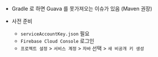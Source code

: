 - Gradle 로 하면 Guava 를 못가져오는 이슈가 있음 (Maven 권장)
    
- 사전 준비    
    - `serviceAccountKey.json` 필요
    - `Firebase Cloud Console` 로그인
    - `프로젝트 설정` > `서비스 계정` > `자바` 선택 > `새 비공개 키 생성`
